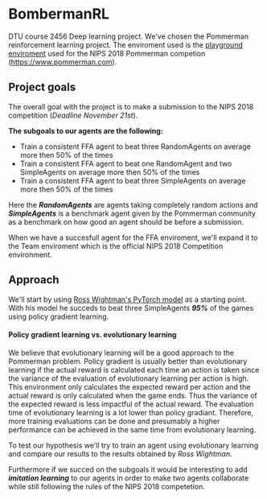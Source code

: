 # BombermanRL
DTU course 2456 Deep learning project. 
We've chosen the Pommerman reinforcement learning project. The enviroment used is the [playground enviroment](https://github.com/MultiAgentLearning/playground) used for the NIPS 2018 Pommerman competion (<https://www.pommerman.com>).

## Project goals
The overall goal with the project is to make a submission to the NIPS 2018 competition (*Deadline November 21st*).

**The subgoals to our agents are the following:**
  - Train a consistent FFA agent to beat three RandomAgents on average more then 50% of the times
  - Train a consistent FFA agent to beat one RandomAgent and two SimpleAgents on average more then 50% of the times
  - Train a consistent FFA agent to beat three SimpleAgents on average more then 50% of the times

Here the **_RandomAgents_** are agents taking completely random actions and **_SimpleAgents_** is a benchmark agent given by the Pommerman community as a benchmark on how good an agent should be before a submission. 

When we have a succesfull agent for the FFA enviroment, we'll expand it to the Team enviroment which is the official NIPS 2018 Competition environment.
  
## Approach
We'll start by using [Ross Wightman's PyTorch model](https://github.com/rwightman/pytorch-pommerman-rl) as a starting point. With his model he succeds to beat three SimpleAgents **_95%_** of the games using policy gradient learning. 

#### Policy gradient learning vs. evolutionary learning
We believe that evolutionary learning will be a good approach to the Pommerman problem. Policy gradient is usually better than evolutionary learning if the actual reward is calculated each time an action is taken since the variance of the evaluation of evolutionary learning per action is high. This environment only calculates the expected reward per action and the actual reward is only calculated when the game ends. Thus the variance of the expected reward is less impactful of the actual reward. The evaluation time of evolutionary learning is a lot lower than policy gradiant. Therefore, more training evaluations can be done and presumably a higher performance can be achieved in the same time from evolutionary learning.

To test our hypothesis we'll try to train an agent using evolutionary learning and compare our results to the results obtained by *Ross Wightman*.

Furthermore if we succed on the subgoals it would be interesting to add **_imitation learning_** to our agents in order to make two agents collaborate while still following the rules of the NIPS 2018 competetion. 




